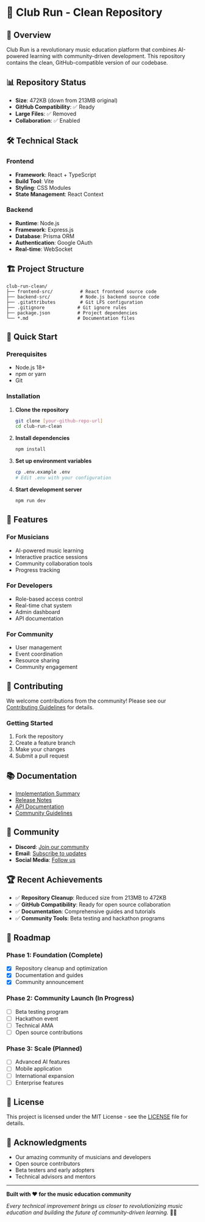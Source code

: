 # 🎵 Club Run - Clean Repository

## 🚀 Overview

Club Run is a revolutionary music education platform that combines AI-powered learning with community-driven development. This repository contains the clean, GitHub-compatible version of our codebase.

## 📊 Repository Status

- **Size**: 472KB (down from 213MB original)
- **GitHub Compatibility**: ✅ Ready
- **Large Files**: ✅ Removed
- **Collaboration**: ✅ Enabled

## 🛠️ Technical Stack

### Frontend
- **Framework**: React + TypeScript
- **Build Tool**: Vite
- **Styling**: CSS Modules
- **State Management**: React Context

### Backend
- **Runtime**: Node.js
- **Framework**: Express.js
- **Database**: Prisma ORM
- **Authentication**: Google OAuth
- **Real-time**: WebSocket

## 🏗️ Project Structure

```
club-run-clean/
├── frontend-src/          # React frontend source code
├── backend-src/           # Node.js backend source code
├── .gitattributes         # Git LFS configuration
├── .gitignore            # Git ignore rules
├── package.json          # Project dependencies
└── *.md                  # Documentation files
```

## 🚀 Quick Start

### Prerequisites
- Node.js 18+
- npm or yarn
- Git

### Installation

1. **Clone the repository**
   ```bash
   git clone [your-github-repo-url]
   cd club-run-clean
   ```

2. **Install dependencies**
   ```bash
   npm install
   ```

3. **Set up environment variables**
   ```bash
   cp .env.example .env
   # Edit .env with your configuration
   ```

4. **Start development server**
   ```bash
   npm run dev
   ```

## 🎯 Features

### For Musicians
- AI-powered music learning
- Interactive practice sessions
- Community collaboration tools
- Progress tracking

### For Developers
- Role-based access control
- Real-time chat system
- Admin dashboard
- API documentation

### For Community
- User management
- Event coordination
- Resource sharing
- Community engagement

## 🤝 Contributing

We welcome contributions from the community! Please see our [Contributing Guidelines](CONTRIBUTING.md) for details.

### Getting Started
1. Fork the repository
2. Create a feature branch
3. Make your changes
4. Submit a pull request

## 📚 Documentation

- [Implementation Summary](IMPLEMENTATION_SUMMARY.md)
- [Release Notes](RELEASE_NOTES.md)
- [API Documentation](API_DOCUMENTATION.md)
- [Community Guidelines](COMMUNITY_GUIDELINES.md)

## 🎵 Community

- **Discord**: [Join our community](your-discord-link)
- **Email**: [Subscribe to updates](your-email-link)
- **Social Media**: [Follow us](your-social-links)

## 🏆 Recent Achievements

- ✅ **Repository Cleanup**: Reduced size from 213MB to 472KB
- ✅ **GitHub Compatibility**: Ready for open source collaboration
- ✅ **Documentation**: Comprehensive guides and tutorials
- ✅ **Community Tools**: Beta testing and hackathon programs

## 🚀 Roadmap

### Phase 1: Foundation (Complete)
- [x] Repository cleanup and optimization
- [x] Documentation and guides
- [x] Community announcement

### Phase 2: Community Launch (In Progress)
- [ ] Beta testing program
- [ ] Hackathon event
- [ ] Technical AMA
- [ ] Open source contributions

### Phase 3: Scale (Planned)
- [ ] Advanced AI features
- [ ] Mobile application
- [ ] International expansion
- [ ] Enterprise features

## 📄 License

This project is licensed under the MIT License - see the [LICENSE](LICENSE) file for details.

## 🙏 Acknowledgments

- Our amazing community of musicians and developers
- Open source contributors
- Beta testers and early adopters
- Technical advisors and mentors

---

**Built with ❤️ for the music education community**

*Every technical improvement brings us closer to revolutionizing music education and building the future of community-driven learning.* 🎵✨ 